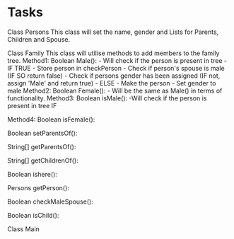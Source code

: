 # Tasks

Class Persons
  This class will set the name, gender and Lists for Parents, Children and Spouse.


Class Family
  This class will utilise methods to add members to the family tree.
  Method1: Boolean Male():
    - Will check if the person is present in tree
      - IF TRUE
        - Store person in checkPerson
        - Check if person's spouse is male (IF SO return false)
        - Check if persons gender has been assigned (IF not, assign 'Male' and return true)
      - ELSE
        - Make the person
        - Set gender to male
  Method2: Boolean Female():
    - Will be the same as Male() in terms of functionality.
  Method3: Boolean isMale():
    -Will check if the person is present in tree
      IF 
  
  Method4: Boolean isFemale():
  
  Boolean setParentsOf():
  
  String[] getParentsOf():
  
  String[] getChildrenOf():
  
  Boolean ishere():
  
  Persons getPerson():
  
  Boolean checkMaleSpouse():
  
  Boolean isChild():
  
  



Class Main
